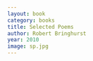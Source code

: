 ```yaml
---
layout: book
category: books
title: Selected Poems
author: Robert Bringhurst
year: 2010
image: sp.jpg
---
```

